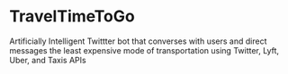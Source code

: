 # TravelTimeToGo
Artificially Intelligent Twittter bot that converses with users and direct messages the least expensive mode of transportation using Twitter, Lyft, Uber, and Taxis APIs
